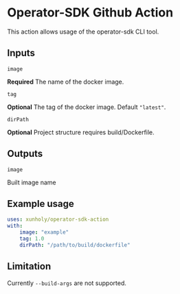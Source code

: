 # Operator-SDK Github Action

This action allows usage of the operator-sdk CLI tool.

## Inputs

`image`

**Required** The name of the docker image.

`tag`

**Optional** The tag of the docker image. Default `"latest"`.

`dirPath`

**Optional** Project structure requires build/Dockerfile.

## Outputs

`image`

Built image name

## Example usage

```yaml
uses: xunholy/operator-sdk-action
with:
    image: "example"
    tag: 1.0
    dirPath: "/path/to/build/dockerfile"
```

## Limitation

Currently `--build-args` are not supported.
